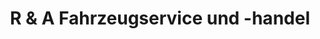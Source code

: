 ---
title: "R & A Fahrzeugservice und -handel"
url: /dresden/r-und-a-fahrzeugservice-und-handel/
shop: Autohaus
---